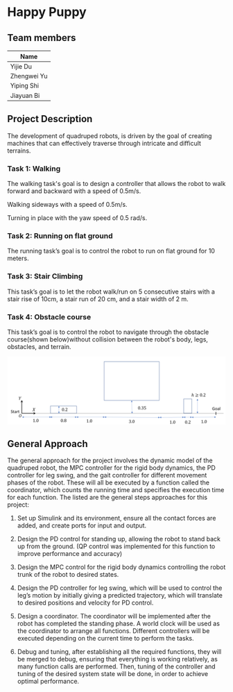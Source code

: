 # Happy Puppy

## Team members

| Name  |
| ------------- | 
| Yijie Du  | 
| Zhengwei Yu   | 
| Yiping Shi  | 
| Jiayuan Bi   | 

## Project Description

The development of quadruped robots, is driven by the goal of creating machines that can effectively traverse through intricate and difficult terrains.

### Task 1: Walking

The walking task's goal is to design a controller that allows the robot to walk forward and backward with a speed of  0.5m/s.

Walking sideways with a speed of  0.5m/s.

Turning in place with the yaw speed of 0.5 rad/s.

### Task 2: Running on flat ground

The running task’s goal is to control the robot to run on flat ground for 10 meters.

### Task 3: Stair Climbing

This task’s goal is to let the robot walk/run on 5 consecutive stairs with a stair rise of 10cm, a stair run of 20 cm, and a stair width of 2 m.

### Task 4: Obstacle course

This task’s goal is to control the robot to navigate through the obstacle course(shown below)without collision between the robot's body, legs, obstacles, and terrain. 

![alt text](https://github.com/jiayuanb/robot_happy_puppy/blob/main/task4_obstacle.png?raw=true)

## General Approach 

The general approach for the project involves the dynamic model of the quadruped robot, the MPC controller for the rigid body dynamics, the PD controller for leg swing, and the gait controller for different movement phases of the robot. These will all be executed by a function called the coordinator, which counts the running time and specifies the execution time for each function. The listed are the general steps approaches for this project:

1. Set up Simulink and its environment, ensure all the contact forces are added, and create ports for input and output.

2. Design the PD control for standing up, allowing the robot to stand back up from the ground. (QP control was implemented for this function to improve performance and accuracy)

3. Design the MPC control for the rigid body dynamics controlling the robot trunk of the robot to desired states.

4. Design the PD controller for leg swing, which will be used to control the leg’s motion by initially giving a predicted trajectory, which will translate to desired positions and velocity for PD control.

5. Design a coordinator. The coordinator will be implemented after the robot has completed the standing phase. A world clock will be used as the coordinator to arrange all functions. Different controllers will be executed depending on the current time to perform the tasks.

6. Debug and tuning, after establishing all the required functions, they will be merged to debug, ensuring that everything is working relatively, as many function calls are performed.  Then, tuning of the controller and tuning of the desired system state will be done, in order to achieve optimal performance. 
